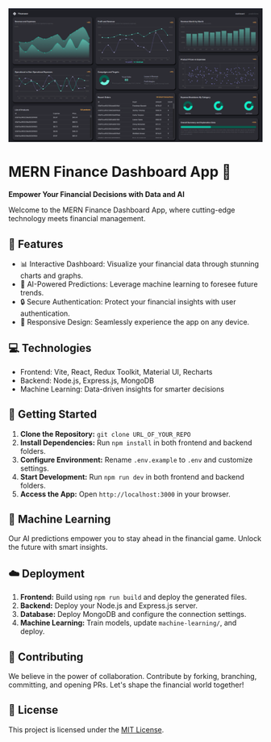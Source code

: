 <div align="center">
  <img src="https://github.com/alvin5101/FinBoard/blob/main/Screenshot%202023-08-14%20221217.png?raw=true" alt="MERN Finance Dashboard App" width="600">
</div>

# MERN Finance Dashboard App 🚀

**Empower Your Financial Decisions with Data and AI**

Welcome to the MERN Finance Dashboard App, where cutting-edge technology meets financial management.

## 🌟 Features

- 📊 Interactive Dashboard: Visualize your financial data through stunning charts and graphs.
- 🔮 AI-Powered Predictions: Leverage machine learning to foresee future trends.
- 🔒 Secure Authentication: Protect your financial insights with user authentication.
- 📱 Responsive Design: Seamlessly experience the app on any device.

## 💻 Technologies

- Frontend: Vite, React, Redux Toolkit, Material UI, Recharts
- Backend: Node.js, Express.js, MongoDB
- Machine Learning: Data-driven insights for smarter decisions

## 🚀 Getting Started

1. **Clone the Repository:** `git clone URL_OF_YOUR_REPO`
2. **Install Dependencies:** Run `npm install` in both frontend and backend folders.
3. **Configure Environment:** Rename `.env.example` to `.env` and customize settings.
4. **Start Development:** Run `npm run dev` in both frontend and backend folders.
5. **Access the App:** Open `http://localhost:3000` in your browser.

## 🧠 Machine Learning

Our AI predictions empower you to stay ahead in the financial game. Unlock the future with smart insights.

## ☁️ Deployment

1. **Frontend:** Build using `npm run build` and deploy the generated files.
2. **Backend:** Deploy your Node.js and Express.js server.
3. **Database:** Deploy MongoDB and configure the connection settings.
4. **Machine Learning:** Train models, update `machine-learning/`, and deploy.

## 🤝 Contributing

We believe in the power of collaboration. Contribute by forking, branching, committing, and opening PRs. Let's shape the financial world together!

## 📜 License

This project is licensed under the [MIT License](LICENSE).
